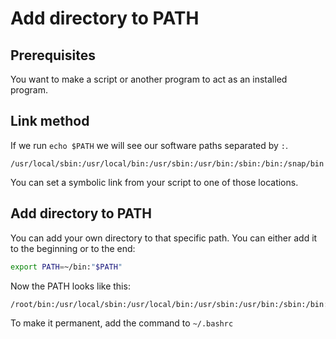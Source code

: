 # Add directory to PATH

## Prerequisites

You want to make a script or another program to act as an installed program.

## Link method

If we run `echo $PATH` we will see our software paths separated by `:`.

```output
/usr/local/sbin:/usr/local/bin:/usr/sbin:/usr/bin:/sbin:/bin:/snap/bin
```

You can set a symbolic link from your script to one of those locations.

## Add directory to PATH

You can add your own directory to that specific path. You can either add it to the beginning or to the end:

```bash
export PATH=~/bin:"$PATH"
```

Now the PATH looks like this:

```output
/root/bin:/usr/local/sbin:/usr/local/bin:/usr/sbin:/usr/bin:/sbin:/bin:/snap/bin
```

To make it permanent, add the command to `~/.bashrc`
